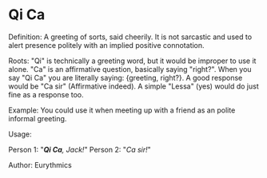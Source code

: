 # Qi Ca

Definition: A greeting of sorts, said cheerily. It is not sarcastic and used to alert presence politely with an
implied positive connotation.

Roots: "Qi" is technically a greeting word, but it would be improper to use it alone. "Ca" is an affirmative question, basically saying "right?". 
When you say "Qi Ca" you are literally saying: {greeting, right?}. A good response would be "Ca sir" (Affirmative indeed). A simple "Lessa" (yes) would 
do just fine as a response too.

Example: You could use it when meeting up with a friend
as an polite informal greeting.

Usage:

Person 1: "*__Qi Ca__, Jack!*"
Person 2: "*Ca sir!*"

Author: Eurythmics
